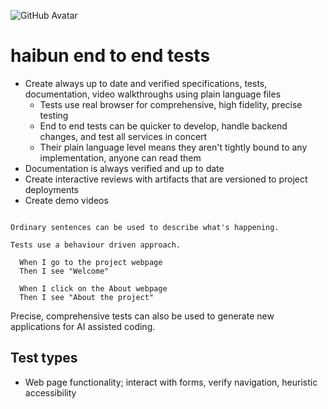 
![GitHub Avatar](https://avatars.githubusercontent.com/u/94562922?s=200&v=4)
# haibun end to end tests

* Create always up to date and verified specifications, tests, documentation, video walkthroughs using plain language files
  * Tests use real browser for comprehensive, high fidelity, precise testing
  * End to end tests can be quicker to develop, handle backend changes, and test all services in concert
  * Their plain language level means they aren't tightly bound to any implementation, anyone can read them
* Documentation is always verified and up to date
* Create interactive reviews with artifacts that are versioned to project deployments
* Create demo videos

```cucumber

Ordinary sentences can be used to describe what's happening.

Tests use a behaviour driven approach.

  When I go to the project webpage
  Then I see "Welcome"

  When I click on the About webpage
  Then I see "About the project"
```

Precise, comprehensive tests can also be used to generate new applications for AI assisted coding.


## Test types

* Web page functionality; interact with forms, verify navigation, heuristic accessibility


    

